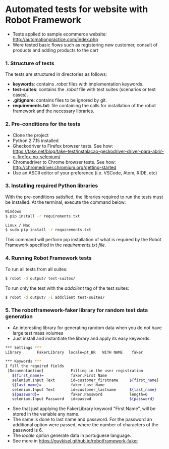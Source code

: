 # Automated tests for website with Robot Framework

- Tests applied to sample ecommerce website: http://automationpractice.com/index.php
- Were tested basic flows such as registering new customer, consult of products and adding products to the cart

### 1. Structure of tests
The tests are structured in directories as follows:
- **keywords**: contains <i>.robot</i> files with implementation keywords.
- **test-suites**: contains the <i>.robot</i> file with test suites (scenarios or test cases).
- **.gitignore**: contains files to be ignored by git.
- **requirements.txt**: file containing the calls for installation of the robot framework and the necessary libraries.</br>

### 2. Pre-conditions for the tests
- Clone the project
- Python 2.7.15 installed
- Gheckodriver to Firefox browser tests. See how: https://take.net/blog/take-test/instalacao-geckodriver-driver-para-abrir-o-firefox-no-selenium/
- Chromedriver to Chrome browser tests. See how: http://chromedriver.chromium.org/getting-started
- Use an ASCII editor of your preference (i.e. VSCode, Atom, RIDE, etc)</br>

### 3. Installing required Python libraries
With the pre-conditions satisfied, the libraries required to run the tests must be installed. At the terminal, execute the command below:
```sh
Windows
$ pip install -r requirements.txt
```
```sh
Linux / Mac
$ sudo pip install -r requirements.txt
```
This command will perform pip installation of what is required by the Robot Framework specified in the <i>requirements.txt file</i>.</br>

### 4. Running Robot Framework tests
To run all tests from all suites:
```sh
$ robot -d output/ test-suites/
```
To run only the test with the <i>addclient</i> tag of the test suites:
```sh
$ robot -d output/ -i addclient test-suites/
```
### 5. The robotframework-faker library for random test data generation
 - An interesting library for generating random data when you do not have large test mass volumes
 - Just install and instantiate the library and apply its easy keywords:
 ```sh
 *** Settings ***
 Library       FakerLibrary  locale=pt_BR   WITH NAME    faker
 
 *** Keywords ***
 I fill the required fields
  [Documentantion]            Filling in the user registration
    ${first_name}=            faker.First Name
    selenium.Input Text       id=customer_firstname     ${first_name}
    ${last_name}=             faker.Last Name
    selenium.Input Text       id=customer_lastname      ${last_name}
    ${password}=              faker.Password            length=6
    selenium.Input Password   id=passwd                 ${password}
 ```
- See that just applying the FakerLibrary keyword "First Name", will be stored in the variable any name.
- The same is done to last name and password. For the password an additional option were passed, where the number of characters of the password is 6.
- The <i>locale option</i> generate data in portuguese language.
- See more in https://guykisel.github.io/robotframework-faker
 
 
